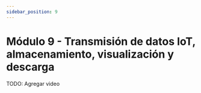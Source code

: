 ```yaml
---
sidebar_position: 9
---
```


# Módulo 9 - Transmisión de datos IoT, almacenamiento, visualización y descarga

TODO: Agregar video
